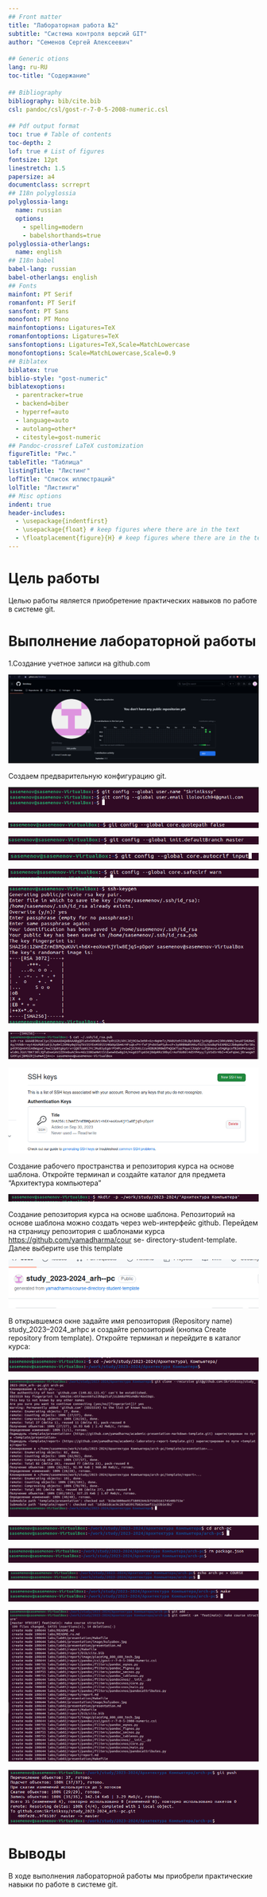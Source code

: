 ```yaml
---
## Front matter
title: "Лабораторная работа №2"
subtitle: "Система контроля версий GIT"
author: "Семенов Сергей Алексеевич"

## Generic otions
lang: ru-RU
toc-title: "Содержание"

## Bibliography
bibliography: bib/cite.bib
csl: pandoc/csl/gost-r-7-0-5-2008-numeric.csl

## Pdf output format
toc: true # Table of contents
toc-depth: 2
lof: true # List of figures
fontsize: 12pt
linestretch: 1.5
papersize: a4
documentclass: scrreprt
## I18n polyglossia
polyglossia-lang:
  name: russian
  options:
	- spelling=modern
	- babelshorthands=true
polyglossia-otherlangs:
  name: english
## I18n babel
babel-lang: russian
babel-otherlangs: english
## Fonts
mainfont: PT Serif
romanfont: PT Serif
sansfont: PT Sans
monofont: PT Mono
mainfontoptions: Ligatures=TeX
romanfontoptions: Ligatures=TeX
sansfontoptions: Ligatures=TeX,Scale=MatchLowercase
monofontoptions: Scale=MatchLowercase,Scale=0.9
## Biblatex
biblatex: true
biblio-style: "gost-numeric"
biblatexoptions:
  - parentracker=true
  - backend=biber
  - hyperref=auto
  - language=auto
  - autolang=other*
  - citestyle=gost-numeric
## Pandoc-crossref LaTeX customization
figureTitle: "Рис."
tableTitle: "Таблица"
listingTitle: "Листинг"
lofTitle: "Список иллюстраций"
lolTitle: "Листинги"
## Misc options
indent: true
header-includes:
  - \usepackage{indentfirst}
  - \usepackage{float} # keep figures where there are in the text
  - \floatplacement{figure}{H} # keep figures where there are in the text
---
```


# Цель работы
Целью работы является приобретение практических навыков по
работе в системе git.
# Выполнение лабораторной работы
1.Создание учетное записи на github.com

![Базовая настройка git.](image/1.jpg)

Создаем предварительную конфигурацию git.

![Настроим utf-8в выводе сообщений git.](image/2.jpg)

![Зададим имя начальной ветки (назовём ее master)](image/3.jpg)

![Параметр autocrlf](image/4.jpg)

![Параметр safecrlf](image/5.jpg)

![Создание SSH-ключа](image/6.jpg)

![Создали ssh-ключ](image/7.jpg)

![Подтверждение ключа на GIT](image/8.jpg)

![Подтверждение ключа на GIT 2](image/9.jpg)

Создание рабочего пространства и репозитория курса на основе
шаблона.
Откройте терминал и создайте каталог для предмета “Архитектура
компьютера”

![Создали каталог](image/10.jpg)

Создание репозитория курса на основе шаблона.
Репозиторий на основе шаблона можно создать через web-интерфейс
github.
Перейдем на страницу репозитория с шаблонами курса
https://github.com/yamadharma/cour se-
directory-student-template. Далее выберите use
this template

![Создали репозиторий по шаблону](image/11.jpg)

В открывшемся окне задайте имя репозитория (Repository
name) study_2023–2024_arhpc и создайте репозиторий
(кнопка Create repository from template). Откройте
терминал и перейдите в каталог курса:

![Клонируем созданный репозиторий](image/12.jpg)

![Настройка каталога курса](image/13.jpg)

![Перейдем в каталог курса](image/14.jpg)

![Удалим лишние файлы](image/15.jpg)

![Создадим необходимые каталоги](image/16.jpg)

![Создадим необходимые каталоги](image/17.jpg)

![Отправим файлы на сервер](image/18.jpg)

![Отправим файлы на сервер](image/19.jpg)

# Выводы
В ходе выполнения лабораторной работы мы приобрели практические навыки по работе в системе git.
